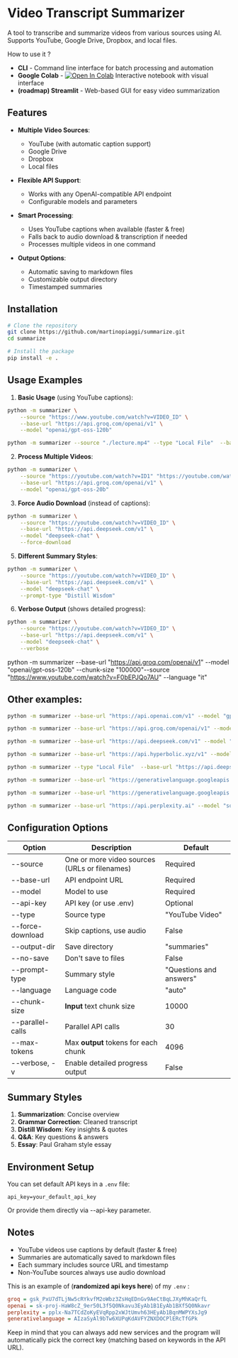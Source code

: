 # Video Transcript Summarizer

A tool to transcribe and summarize videos from various sources using AI. Supports YouTube, Google Drive, Dropbox, and local files.

How to use it ?

- **CLI** - Command line interface for batch processing and automation
- **Google Colab** - [![Open In Colab](https://colab.research.google.com/assets/colab-badge.svg)](https://colab.research.google.com/github/martinopiaggi/summarize/blob/main/Summarize.ipynb) Interactive notebook with visual interface
- **(roadmap) Streamlit** - Web-based GUI for easy video summarization

## Features

- **Multiple Video Sources**:
  - YouTube (with automatic caption support)
  - Google Drive
  - Dropbox
  - Local files

- **Flexible API Support**:
  - Works with any OpenAI-compatible API endpoint
  - Configurable models and parameters

- **Smart Processing**:
  - Uses YouTube captions when available (faster & free)
  - Falls back to audio download & transcription if needed
  - Processes multiple videos in one command

- **Output Options**:
  - Automatic saving to markdown files
  - Customizable output directory
  - Timestamped summaries

## Installation

```bash
# Clone the repository
git clone https://github.com/martinopiaggi/summarize.git
cd summarize

# Install the package
pip install -e .
```

## Usage Examples

1. **Basic Usage** (using YouTube captions):
```bash
python -m summarizer \
    --source "https://www.youtube.com/watch?v=VIDEO_ID" \
    --base-url "https://api.groq.com/openai/v1" \
    --model "openai/gpt-oss-120b"
```

```bash
python -m summarizer --source "./lecture.mp4" --type "Local File"  --base-url "https://api.groq.com/openai/v1" --model "moonshotai/kimi-k2-instruct-0905"
```

2. **Process Multiple Videos**:
```bash
python -m summarizer \
    --source "https://youtube.com/watch?v=ID1" "https://youtube.com/watch?v=ID2" \
    --base-url "https://api.groq.com/openai/v1" \
    --model "openai/gpt-oss-20b"
```

3. **Force Audio Download** (instead of captions):
```bash
python -m summarizer \
    --source "https://youtube.com/watch?v=VIDEO_ID" \
    --base-url "https://api.deepseek.com/v1" \
    --model "deepseek-chat" \
    --force-download
```

5. **Different Summary Styles**:
```bash
python -m summarizer \
    --source "https://youtube.com/watch?v=VIDEO_ID" \
    --base-url "https://api.deepseek.com/v1" \
    --model "deepseek-chat" \
    --prompt-type "Distill Wisdom"
```

6. **Verbose Output** (shows detailed progress):
```bash
python -m summarizer \
    --source "https://youtube.com/watch?v=VIDEO_ID" \
    --base-url "https://api.deepseek.com/v1" \
    --model "deepseek-chat" \
    --verbose
```

python -m summarizer --base-url "https://api.groq.com/openai/v1" --model "openai/gpt-oss-120b" --chunk-size "100000"--source "https://www.youtube.com/watch?v=F0bEPJQo7AU" --language "it"

## Other examples:

```bash
python -m summarizer --base-url "https://api.openai.com/v1" --model "gpt-5-nano-2025-08-07" --source "https://www.youtube.com/watch?v=VIDEO_ID"

python -m summarizer --base-url "https://api.groq.com/openai/v1" --model "openai/gpt-oss-20b" --source "https://www.youtube.com/watch?v=VIDEO_ID"

python -m summarizer --base-url "https://api.deepseek.com/v1" --model "deepseek-chat" --source "https://www.youtube.com/watch?v=VIDEO_ID"

python -m summarizer --base-url "https://api.hyperbolic.xyz/v1" --model "meta-llama/Llama-3.3-70B-Instruct" --source "https://www.youtube.com/watch?v=VIDEO_ID"

python -m summarizer --type "Local File"  --base-url "https://api.deepseek.com/v1" --model "deepseek-chat" --source "./lecture.mp4" "./lecture2.mp4" "./lecture3.mp4"

python -m summarizer --base-url "https://generativelanguage.googleapis.com/v1beta/openai" --model "gemini-2.5-flash-lite" --chunk-size "28000" --source "https://www.youtube.com/watch?v=VIDEO_ID" 

python -m summarizer --base-url "https://generativelanguage.googleapis.com/v1beta/openai" --model "gemini-2.5-flash-lite" --prompt-type "Distill Wisdom" --source "https://www.youtube.com/watch?v=VIDEO_ID"

python -m summarizer --base-url "https://api.perplexity.ai" --model "sonar-pro"  --prompt-type "Fact Checker" --chunk-size "100000" --source "https://www.youtube.com/watch?v=VIDEO_ID" 
```


## Configuration Options

| Option | Description | Default |
|--------|-------------|---------|
| --source | One or more video sources (URLs or filenames) | Required |
| --base-url | API endpoint URL | Required |
| --model | Model to use | Required |
| --api-key | API key (or use .env) | Optional |
| --type | Source type | "YouTube Video" |
| --force-download | Skip captions, use audio | False |
| --output-dir | Save directory | "summaries" |
| --no-save | Don't save to files | False |
| --prompt-type | Summary style | "Questions and answers" |
| --language | Language code | "auto" |
| --chunk-size | **Input** text chunk size | 10000 |
| --parallel-calls | Parallel API calls | 30 |
| --max-tokens | Max **output** tokens for each chunk | 4096 |
| --verbose, -v | Enable detailed progress output | False |

## Summary Styles

1. **Summarization**: Concise overview
2. **Grammar Correction**: Cleaned transcript
3. **Distill Wisdom**: Key insights & quotes
4. **Q&A**: Key questions & answers
5. **Essay**: Paul Graham style essay

## Environment Setup

You can set default API keys in a `.env` file:
```env
api_key=your_default_api_key
```

Or provide them directly via --api-key parameter.

## Notes

- YouTube videos use captions by default (faster & free)
- Summaries are automatically saved to markdown files
- Each summary includes source URL and timestamp
- Non-YouTube sources always use audio download

This is an example of (**randomized api keys here**) of my `.env` : 

```ini
groq = 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
openai = sk-proj-HaW8cZ_9er50L3f5Q0Nkavu3EyAb1B1EyAb1BXf5Q0Nkavr
perplexity = pplx-Na7TCdZoKyEVqRpp2xWJtUmvh63HEyAb1BqnMWPYXsJg9
generativelanguage = AIzaSyAl9bTw6XUPqKdAVFYZNXDOCPlERcTfGPk
```

Keep in mind that you can always add new services and the program will automatically pick the correct key (matching based on keywords in the API URL).